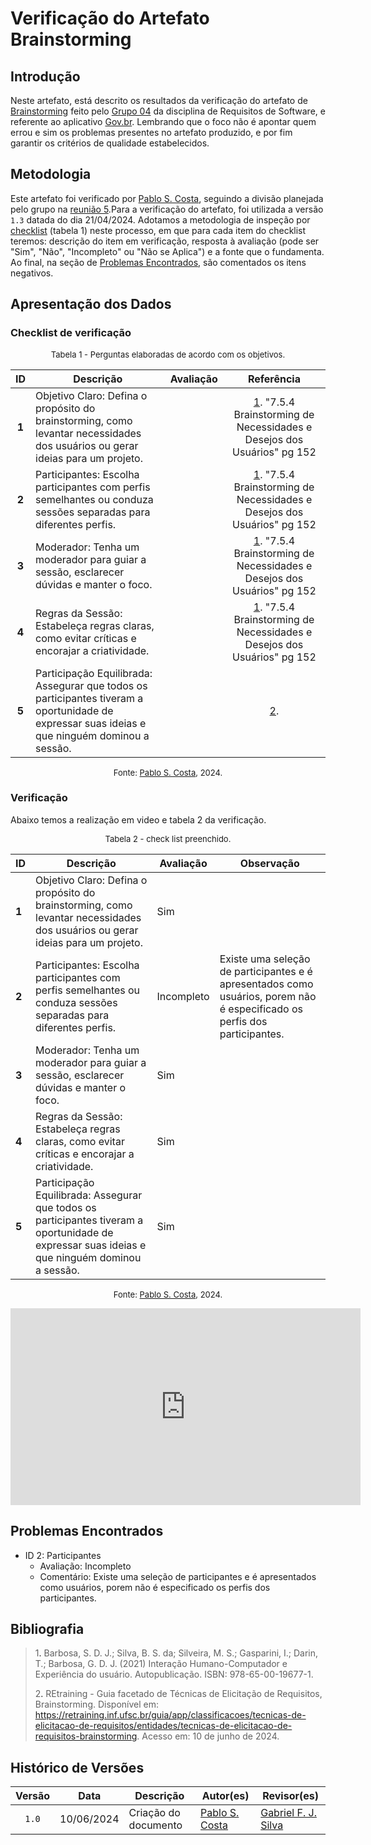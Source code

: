 # Verificação do Artefato Brainstorming

## Introdução

Neste artefato, está descrito os resultados da verificação do artefato de [Brainstorming](https://requisitos-de-software.github.io/2024.1-Gov.br/#/elicitacao/brainstorm) feito pelo [Grupo 04](https://requisitos-de-software.github.io/2024.1-Gov.br/#/README) da disciplina de Requisitos de Software, e referente ao aplicativo [Gov.br](https://play.google.com/store/apps/details?id=br.gov.meugovbr&hl=pt_BR&gl=US). Lembrando que o foco não é apontar quem errou e sim os problemas presentes no artefato produzido, e por fim garantir os critérios de qualidade estabelecidos.

## Metodologia

Este artefato foi verificado por [Pablo S. Costa][PabloGH], seguindo a divisão planejada pelo grupo na [reunião 5](https://requisitos-de-software.github.io/2024.1-Correios/atas/ata5/).Para a verificação do artefato, foi utilizada a versão `1.3` datada do dia 21/04/2024. Adotamos a metodologia de inspeção por [checklist](#checklist-de-verificacao) (tabela 1) neste processo, em que para cada item do checklist teremos: descrição do item em verificação, resposta à avaliação (pode ser "Sim", "Não", "Incompleto" ou "Não se Aplica") e a fonte que o fundamenta. Ao final, na seção de [Problemas Encontrados](#problemas-encontrados), são comentados os itens negativos.

## Apresentação dos Dados

### Checklist de verificação

<font size="2"><p style="text-align: center">Tabela 1 - Perguntas elaboradas de acordo com os objetivos.</p></font>

<center>

| ID | Descrição | Avaliação | Referência|
|:--:| --------- | :-------: | :-------: |
| **1** | Objetivo Claro: Defina o propósito do brainstorming, como levantar necessidades dos usuários ou gerar ideias para um projeto. |  | <a href="#ref1">1</a>. "7.5.4 Brainstorming de Necessidades e Desejos dos Usuários" pg 152 |
| **2** | Participantes: Escolha participantes com perfis semelhantes ou conduza sessões separadas para diferentes perfis. |  | <a href="#ref1">1</a>. "7.5.4 Brainstorming de Necessidades e Desejos dos Usuários" pg 152 |
| **3** | Moderador: Tenha um moderador para guiar a sessão, esclarecer dúvidas e manter o foco. |  | <a href="#ref1">1</a>. "7.5.4 Brainstorming de Necessidades e Desejos dos Usuários" pg 152 |
| **4** | Regras da Sessão: Estabeleça regras claras, como evitar críticas e encorajar a criatividade. |  | <a href="#ref1">1</a>. "7.5.4 Brainstorming de Necessidades e Desejos dos Usuários" pg 152 |
| **5** | Participação Equilibrada: Assegurar que todos os participantes tiveram a oportunidade de expressar suas ideias e que ninguém dominou a sessão. |  | <a href="#ref1">2</a>. |

</center>

<font size="2"><p style="text-align: center">Fonte: [Pablo S. Costa][PabloGH], 2024.</p></font>

### Verificação


Abaixo temos a realização em video e tabela 2 da verificação. 

<font size="2"><p style="text-align: center">Tabela 2 - check list preenchido.</p></font>

<center>

| ID | Descrição | Avaliação | Observação |
| --- | --- | --- | --- |
| **1** | Objetivo Claro: Defina o propósito do brainstorming, como levantar necessidades dos usuários ou gerar ideias para um projeto. | Sim |   |
| **2** | Participantes: Escolha participantes com perfis semelhantes ou conduza sessões separadas para diferentes perfis. | Incompleto | Existe uma seleção de participantes e é apresentados como usuários, porem não é especificado os perfis dos participantes. |
| **3** | Moderador: Tenha um moderador para guiar a sessão, esclarecer dúvidas e manter o foco. | Sim |   |
| **4** | Regras da Sessão: Estabeleça regras claras, como evitar críticas e encorajar a criatividade. | Sim |   |
| **5** | Participação Equilibrada: Assegurar que todos os participantes tiveram a oportunidade de expressar suas ideias e que ninguém dominou a sessão. | Sim |   |

</center>

<font size="2"><p style="text-align: center">Fonte: [Pablo S. Costa][PabloGH], 2024.</p></font>


<iframe width="560" height="315" src="https://www.youtube.com/embed/yoWCgRCiZbI?si=xERPqP1NDnj1XD3g" title="YouTube video player" frameborder="0" allow="accelerometer; autoplay; clipboard-write; encrypted-media; gyroscope; picture-in-picture; web-share" referrerpolicy="strict-origin-when-cross-origin" allowfullscreen></iframe>

## Problemas Encontrados


- ID 2: Participantes
    - Avaliação: Incompleto
    - Comentário: Existe uma seleção de participantes e é apresentados como usuários, porem não é especificado os perfis dos participantes.

## Bibliografia

> 1<a id="ref1">.</a> Barbosa, S. D. J.; Silva, B. S. da; Silveira, M. S.; Gasparini, I.; Darin, T.; Barbosa, G. D. J. (2021) Interação Humano-Computador e Experiência do usuário. Autopublicação. ISBN: 978-65-00-19677-1.
>
> 2<a id="ref2">.</a> REtraining - Guia facetado de Técnicas de Elicitação de Requisitos, Brainstorming. Disponível em: <https://retraining.inf.ufsc.br/guia/app/classificacoes/tecnicas-de-elicitacao-de-requisitos/entidades/tecnicas-de-elicitacao-de-requisitos-brainstorming>. Acesso em: 10 de junho de 2024.

## Histórico de Versões

| Versão | Data | Descrição | Autor(es) | Revisor(es) |
| :----: | :--: | --------- | ----------- | ------ |
| `1.0`  | 10/06/2024 | Criação do documento | [Pablo S. Costa][PabloGH] | [Gabriel F. J. Silva](GabrielFGH) |

[ClaudioGH]: https://github.com/claudiohsc
[DaniloGH]: https://github.com/Danilo-Carvalho-Antunes
[EliasGH]: https://github.com/EliasOliver21
[GabrielBGH]: https://github.com/Bertolazi
[GabrielFGH]: https://github.com/MMcLovin
[PabloGH]: https://github.com/pabloheika
[RicardoGH]: https://www.github.com/avmricardo
